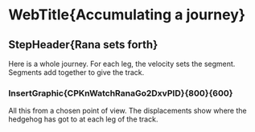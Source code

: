 
# WebTitle{Accumulating a journey}

## StepHeader{Rana sets forth}

Here is a whole journey.
For each leg, the velocity sets the segment. Segments add together to give the track.

### InsertGraphic{CPKnWatchRanaGo2DxvPID}{800}{600}

All this from a chosen point of view. The displacements show where the hedgehog has got to at each leg of the track.
